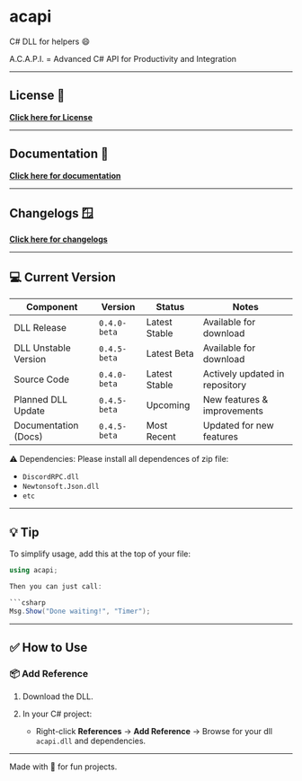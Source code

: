 # acapi
C# DLL for helpers 😄

A.C.A.P.I. = Advanced C# API for Productivity and Integration

---

## License 📜

**[Click here for License](https://github.com/qfbteam/acapi/blob/main/LICENSE.md)**

---

## Documentation 📃

**[Click here for documentation](https://github.com/qfbteam/acapi/blob/main/doc.md)**

---

## Changelogs 🪟
**[Click here for changelogs](https://github.com/qfbteam/acapi/blob/main/CHANGELOG.md)**

---

## 💻 Current Version

| Component            | Version      | Status        | Notes                          |
| -------------------- | ------------ | ------------- | ------------------------------ |
| DLL Release          | `0.4.0-beta` | Latest Stable | Available for download         |
| DLL Unstable Version | `0.4.5-beta` | Latest Beta   | Available for download         |
| Source Code          | `0.4.0-beta` | Latest Stable | Actively updated in repository |
| Planned DLL Update   | `0.4.5-beta` | Upcoming      | New features & improvements    |
| Documentation (Docs) | `0.4.5-beta` | Most Recent   | Updated for new features       |


⚠️ Dependencies:
Please install all dependences of zip file:
- `DiscordRPC.dll`
- `Newtonsoft.Json.dll`
- `etc` 


---

## 💡 Tip

To simplify usage, add this at the top of your file:

```csharp
using acapi;

Then you can just call:

```csharp
Msg.Show("Done waiting!", "Timer");
```

---

## ✅ How to Use

### 📦 Add Reference

1. Download the DLL.
2. In your C# project:

   * Right-click **References** → **Add Reference** → Browse for your dll `acapi.dll` and dependencies.

---

Made with 💙 for fun projects.
